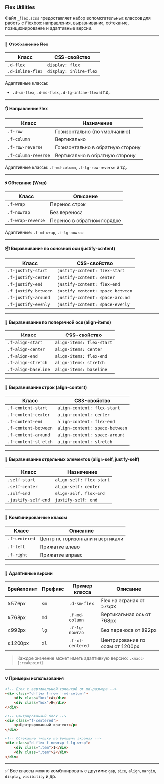 ### Flex Utilities

Файл `_flex.scss` предоставляет набор вспомогательных классов для работы с Flexbox: направления, выравнивание, обтекание, позиционирование и адаптивные версии.

---

#### 🔁 Отображение Flex

| Класс           | CSS-свойство          |
|-----------------|-----------------------|
| `.d-flex`       | `display: flex`       |
| `.d-inline-flex`| `display: inline-flex`|

Адаптивные классы:

- `.d-sm-flex`, `.d-md-flex`, `.d-lg-inline-flex` и т.д.

---

#### 🔃 Направление Flex

| Класс                | Назначение                 |
|----------------------|----------------------------|
| `.f-row`             | Горизонтально (по умолчанию) |
| `.f-column`          | Вертикально                |
| `.f-row-reverse`     | Горизонтально в обратную сторону |
| `.f-column-reverse`  | Вертикально в обратную сторону  |

Адаптивные классы: `.f-md-column`, `.f-lg-row-reverse` и т.д.

---

#### 🌀 Обтекание (Wrap)

| Класс              | Описание                       |
|--------------------|--------------------------------|
| `.f-wrap`          | Перенос строк                  |
| `.f-nowrap`        | Без переноса                   |
| `.f-wrap-reverse`  | Перенос в обратном порядке     |

Адаптивные: `.f-md-wrap`, `.f-lg-nowrap`

---

#### 📦 Выравнивание по основной оси (justify-content)

| Класс               | CSS-свойство                |
|---------------------|-----------------------------|
| `.f-justify-start`  | `justify-content: flex-start`|
| `.f-justify-center` | `justify-content: center`    |
| `.f-justify-end`    | `justify-content: flex-end`  |
| `.f-justify-between`| `justify-content: space-between`|
| `.f-justify-around` | `justify-content: space-around` |
| `.f-justify-evenly` | `justify-content: space-evenly` |

---

#### 🎯 Выравнивание по поперечной оси (align-items)

| Класс              | CSS-свойство              |
|--------------------|---------------------------|
| `.f-align-start`   | `align-items: flex-start` |
| `.f-align-center`  | `align-items: center`     |
| `.f-align-end`     | `align-items: flex-end`   |
| `.f-align-stretch` | `align-items: stretch`    |
| `.f-align-baseline`| `align-items: baseline`   |

---

#### 🎯 Выравнивание строк (align-content)

| Класс                 | CSS-свойство              |
|------------------------|---------------------------|
| `.f-content-start`     | `align-content: flex-start` |
| `.f-content-center`    | `align-content: center`     |
| `.f-content-end`       | `align-content: flex-end`   |
| `.f-content-between`   | `align-content: space-between`|
| `.f-content-around`    | `align-content: space-around` |
| `.f-content-stretch`   | `align-content: stretch`     |

---

#### 🔗 Выравнивание отдельных элементов (align-self, justify-self)

| Класс               | Назначение               |
|---------------------|--------------------------|
| `.self-start`       | `align-self: flex-start` |
| `.self-center`      | `align-self: center`     |
| `.self-end`         | `align-self: flex-end`   |
| `.justify-self-end` | `justify-self: end`      |

---

#### 🧩 Комбинированные классы

| Класс         | Описание                                  |
|---------------|--------------------------------------------|
| `.f-centered` | Центр по горизонтали и вертикали          |
| `.f-left`     | Прижатие влево                            |
| `.f-right`    | Прижатие вправо                           |

---

#### 📱 Адаптивные версии

| Брейкпоинт | Префикс | Пример класса     | Описание                           |
|------------|---------|-------------------|------------------------------------|
| ≥576px     | `sm`    | `.d-sm-flex`      | Flex на экранах от 576px           |
| ≥768px     | `md`    | `.f-md-column`    | Вертикальная ось от 768px          |
| ≥992px     | `lg`    | `.f-lg-nowrap`    | Без переноса от 992px              |
| ≥1200px    | `xl`    | `.f-xl-centered`  | Центрирование по осям от 1200px    |

> Каждое значение может иметь адаптивную версию: `.класс-[breakpoint]`

---

#### 💡 Примеры использования

```html
<!-- Блок с вертикальной колонкой от md-размера -->
<div class="d-flex f-row f-md-column">
    <div class="box">A</div>
    <div class="box">B</div>
</div>

<!-- Центрированный блок -->
<div class="f-centered">
    <p>Центрированный контент</p>
</div>

<!-- Обтекание только на больших экранах -->
<div class="d-flex f-nowrap f-lg-wrap">
    <div class="item">1</div>
    <div class="item">2</div>
</div>
```

---

✅ Все классы можно комбинировать с другими: `gap`, `size`, `align`, `margin`, `display`, `visibility` и др.

